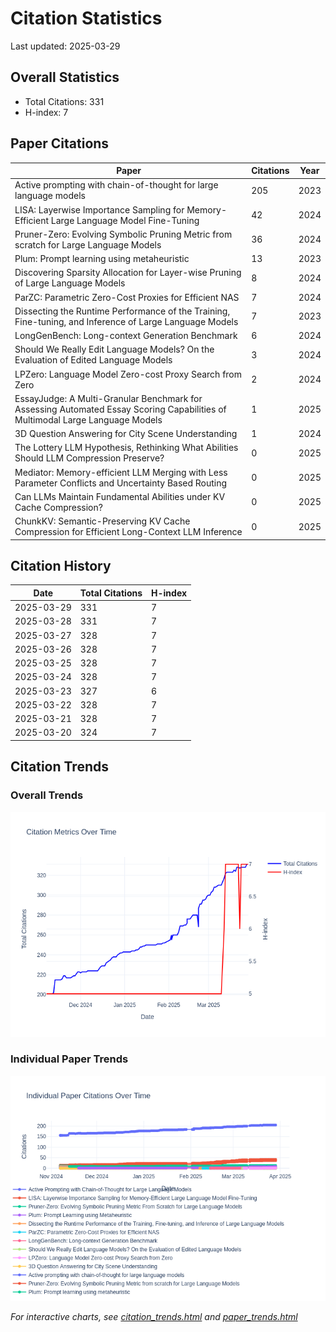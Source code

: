 # Citation Statistics

Last updated: 2025-03-29

## Overall Statistics
- Total Citations: 331
- H-index: 7

## Paper Citations

| Paper | Citations | Year |
| ----- | --------- | ---- |
| Active prompting with chain-of-thought for large language models | 205 | 2023 |
| LISA: Layerwise Importance Sampling for Memory-Efficient Large Language Model Fine-Tuning | 42 | 2024 |
| Pruner-Zero: Evolving Symbolic Pruning Metric from scratch for Large Language Models | 36 | 2024 |
| Plum: Prompt learning using metaheuristic | 13 | 2023 |
| Discovering Sparsity Allocation for Layer-wise Pruning of Large Language Models | 8 | 2024 |
| ParZC: Parametric Zero-Cost Proxies for Efficient NAS | 7 | 2024 |
| Dissecting the Runtime Performance of the Training, Fine-tuning, and Inference of Large Language Models | 7 | 2023 |
| LongGenBench: Long-context Generation Benchmark | 6 | 2024 |
| Should We Really Edit Language Models? On the Evaluation of Edited Language Models | 3 | 2024 |
| LPZero: Language Model Zero-cost Proxy Search from Zero | 2 | 2024 |
| EssayJudge: A Multi-Granular Benchmark for Assessing Automated Essay Scoring Capabilities of Multimodal Large Language Models | 1 | 2025 |
| 3D Question Answering for City Scene Understanding | 1 | 2024 |
| The Lottery LLM Hypothesis, Rethinking What Abilities Should LLM Compression Preserve? | 0 | 2025 |
| Mediator: Memory-efficient LLM Merging with Less Parameter Conflicts and Uncertainty Based Routing | 0 | 2025 |
| Can LLMs Maintain Fundamental Abilities under KV Cache Compression? | 0 | 2025 |
| ChunkKV: Semantic-Preserving KV Cache Compression for Efficient Long-Context LLM Inference | 0 | 2025 |

## Citation History

| Date | Total Citations | H-index |
| ---- | --------------- | ------- |
| 2025-03-29 | 331 | 7 |
| 2025-03-28 | 331 | 7 |
| 2025-03-27 | 328 | 7 |
| 2025-03-26 | 328 | 7 |
| 2025-03-25 | 328 | 7 |
| 2025-03-24 | 328 | 7 |
| 2025-03-23 | 327 | 6 |
| 2025-03-22 | 328 | 7 |
| 2025-03-21 | 328 | 7 |
| 2025-03-20 | 324 | 7 |

## Citation Trends

### Overall Trends
![Citation Trends](citation_trends.png)

### Individual Paper Trends
![Paper Trends](paper_trends.png)

*For interactive charts, see [citation_trends.html](citation_trends.html) and [paper_trends.html](paper_trends.html)*